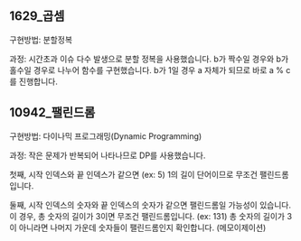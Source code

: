 ## 1629\_곱셈

구현방법: 분할정복

과정: 시간초과 이슈 다수 발생으로 분할 정복을 사용했습니다. b가 짝수일 경우와 b가 홀수일 경우로 나누어 함수를 구현했습니다. b가 1일 경우 a 자체가 되므로 바로 a % c를 진행합니다.

## 10942\_팰린드롬

구현방법: 다이나믹 프로그래밍(Dynamic Programming)

과정: 작은 문제가 반복되어 나타나므로 DP를 사용했습니다.

첫째, 시작 인덱스와 끝 인덱스가 같으면 (ex: 5) 1의 길이 단어이므로 무조건 팰린드롬입니다.

둘째, 시작 인덱스의 숫자와 끝 인덱스의 숫자가 같으면 팰린드롬일 가능성이 있습니다. 이 경우, 총 숫자의 길이가 3이면 무조건 팰린드롬입니다. (ex: 131) 총 숫자의 길이가 3이 아니라면 나머지 가운데 숫자들이 팰린드롬인지 확인합니다. (메모이제이션)
